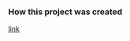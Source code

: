 ### How this project was created
[link](https://artem-diashkin.medium.com/how-to-create-react-micro-frontends-from-scratch-using-single-spa-framework-in-examples-592c7f63bedf?source=friends_link&sk=aabdd034dc85d4b462bf42522de9e542)
